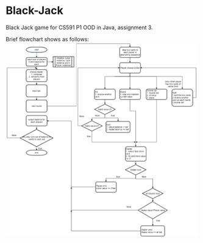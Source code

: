 # Black-Jack
Black Jack game for CS591 P1 OOD in Java, assignment 3.

Brief flowchart shows as follows:
![image](https://github.com/QingShuiXiFan/Black-Jack/blob/master/BlackJack.png)
